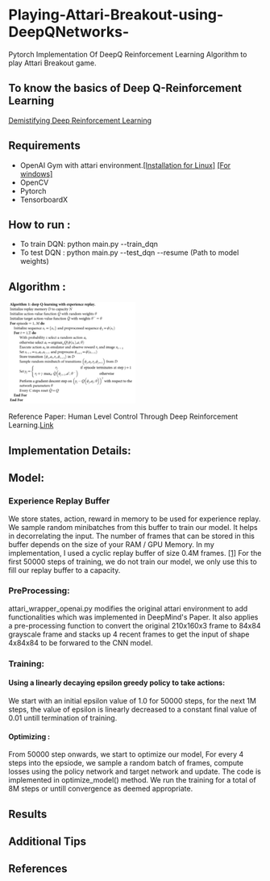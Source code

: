 # Playing-Attari-Breakout-using-DeepQNetworks-
Pytorch Implementation Of DeepQ Reinforcement Learning Algorithm to play Attari Breakout game. 

## To know the basics of Deep Q-Reinforcement Learning
[Demistifying Deep Reinforcement Learning](https://www.intel.com/content/www/us/en/artificial-intelligence/posts/demystifying-deep-reinforcement-learning.html)


## Requirements
- OpenAI Gym with attari environment.[[Installation for Linux]](https://github.com/openai/gym#installation)  [[For windows]](https://towardsdatascience.com/how-to-install-openai-gym-in-a-windows-environment-338969e24d30)
- OpenCV
- Pytorch
- TensorboardX

## How to run :
- To train DQN: python main.py --train_dqn
- To test DQN : python main.py --test_dqn --resume (Path to model weights)

## Algorithm :
<img src="images/Algo.PNG" width="50%">

Reference Paper: Human Level Control Through Deep Reinforcement Learning.[Link](https://web.stanford.edu/class/psych209/Readings/MnihEtAlHassibis15NatureControlDeepRL.pdf)

## Implementation Details:

## Model:

### Experience Replay Buffer
We store states, action, reward in memory to be used for experience replay. We sample random minibatches from this buffer to train our model. It helps in decorrelating the input. The number of frames that can be stored in this buffer depends on the size of your RAM / GPU Memory. In my implementation, I used a cyclic replay buffer of size 0.4M frames. [[1]](https://pytorch.org/tutorials/intermediate/reinforcement_q_learning.html) For the first 50000 steps of training, we do not train our model, we only use this to fill our replay buffer to a capacity.

### PreProcessing:
attari_wrapper_openai.py modifies the original attari environment to add functionalities which was implemented in DeepMind's Paper.
It also applies a pre-processing function to convert the original 210x160x3 frame to 84x84 grayscale frame and stacks up 4 recent frames to get the input of shape 4x84x84 to be forwared to the CNN model.

### Training:

#### Using a linearly decaying epsilon greedy policy to take actions:
We start with an initial epsilon value of 1.0 for 50000 steps, for the next 1M steps, the value of epsilon is linearly decreased to a constant final value of 0.01 untill termination of training. 

#### Optimizing :
From 50000 step onwards, we start to optimize our model, For every 4 steps into the epsiode, we sample a random batch of frames, compute losses using the policy network and target network and update. The code is implemented in optimize_model() method. We run the training for a total of 8M steps or untill convergence as deemed appropriate. 

## Results

## Additional Tips

## References

